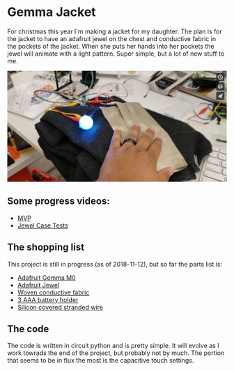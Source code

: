# Gemma Jacket

For christmas this year I'm making a jacket for my daughter. The plan is for the jacket to have an adafruit jewel on the chest and conductive fabric in the pockets of the jacket. When she puts her hands into her pockets the jewel will animate with a light pattern. Super simple, but a lot of new stuff to me.

![](readme_attachments/mvp.png)

## Some progress videos:

- [MVP](https://vimeo.com/299450215)
- [Jewel Case Tests](https://vimeo.com/300294198)

## The shopping list

This project is still in progress (as of 2018-11-12), but so far the parts list is:

- [Adafruit Gemma M0](https://www.adafruit.com/product/3501)
- [Adafruit Jewel](https://www.adafruit.com/product/2226)
- [Woven conductive fabric](https://www.adafruit.com/product/1168)
- [3 AAA battery holder](https://www.adafruit.com/product/727)
- [Silicon covered stranded wire](https://www.adafruit.com/product/2003)

## The code

The code is written in circuit python and is pretty simple. It will evolve as I work towrads the end of the project, but probably not by much. The portion that seems to be in flux the most is the capacitive touch settings.
